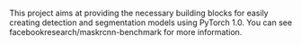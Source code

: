 This project aims at providing the necessary building blocks for easily creating detection and segmentation models using PyTorch 1.0.
You can see facebookresearch/maskrcnn-benchmark for more information.